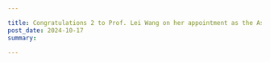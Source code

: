 ```yaml
---

title: Congratulations 2 to Prof. Lei Wang on her appointment as the Associate Editor of ACS Sustainable Chemistry & Engineering!
post_date: 2024-10-17 
summary:  

---
```

 
